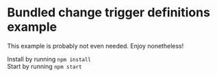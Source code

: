 Bundled change trigger definitions example
==========================================

This example is probably not even needed. Enjoy nonetheless!

Install by running `npm install`  
Start by running `npm start`
